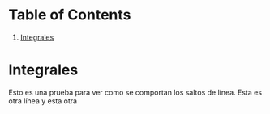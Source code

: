 
# Table of Contents

1.  [Integrales](#orge52a6c4)



<a id="orge52a6c4"></a>

# Integrales

Esto es una prueba para ver como se comportan los saltos de línea.
Esta es otra línea
y esta otra

